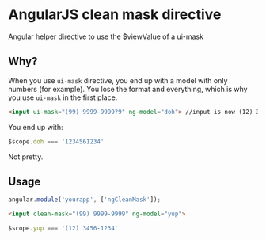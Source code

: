 AngularJS clean mask directive
=================

Angular helper directive to use the $viewValue of a ui-mask

## Why?

When you use `ui-mask` directive, you end up with a model with only numbers (for example). 
You lose the format and everything, which is why you use `ui-mask` in the first place.

```html
<input ui-mask="(99) 9999-9999?9" ng-model="doh"> //input is now (12) 3456-1234_
```

You end up with:

```js
$scope.doh === '1234561234'
```

Not pretty.

## Usage

```js
angular.module('yourapp', ['ngCleanMask']);
```

```html
<input clean-mask="(99) 9999-9999" ng-model="yup">
```

```js
$scope.yup === '(12) 3456-1234'
```
